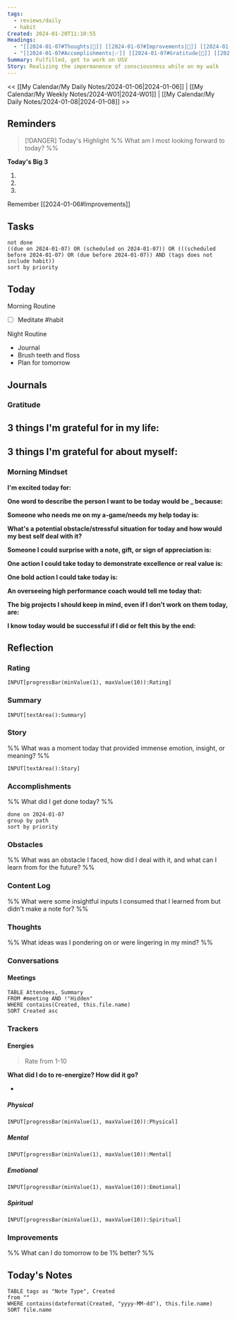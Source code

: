 ```yaml
---
tags:
  - reviews/daily
  - habit
Created: 2024-01-20T11:10:55
Headings:
  - "[[2024-01-07#Thoughts|💭]] [[2024-01-07#Improvements|💪]] [[2024-01-07#Obstacles|🚧]]"
  - "[[2024-01-07#Accomplishments|✅]] [[2024-01-07#Gratitude|🙏]] [[2024-01-07#Content Log|📚]]"
Summary: Fulfilled, got to work on USV
Story: Realizing the impermanence of consciousness while on my walk
---
```


<< [[My Calendar/My Daily Notes/2024-01-06|2024-01-06]] | [[My Calendar/My Weekly Notes/2024-W01|2024-W01]] | [[My Calendar/My Daily Notes/2024-01-08|2024-01-08]] >>

## Reminders

> [!DANGER] Today's Highlight
> %% What am I most looking forward to today? %%

**Today's Big 3**

1. 
2. 
3. 

Remember [[2024-01-06#Improvements]]

## Tasks

```tasks
not done
((due on 2024-01-07) OR (scheduled on 2024-01-07)) OR (((scheduled before 2024-01-07) OR (due before 2024-01-07)) AND (tags does not include habit))
sort by priority
```

## Today

Morning Routine

- [ ] Meditate #habit

Night Routine

- Journal
- Brush teeth and floss
- Plan for tomorrow

## Journals

### Gratitude

**3 things I'm grateful for in my life:**
- 

**3 things I'm grateful for about myself:**
- 

### Morning Mindset

**I'm excited today for:**

**One word to describe the person I want to be today would be \_ because:**

**Someone who needs me on my a-game/needs my help today is:**

**What's a potential obstacle/stressful situation for today and how would my best self deal with it?**

**Someone I could surprise with a note, gift, or sign of appreciation is:**

**One action I could take today to demonstrate excellence or real value is:**

**One bold action I could take today is:**

**An overseeing high performance coach would tell me today that:**

**The big projects I should keep in mind, even if I don't work on them today, are:**

**I know today would be successful if I did or felt this by the end:**

## Reflection

### Rating

```meta-bind
INPUT[progressBar(minValue(1), maxValue(10)):Rating]
```

### Summary

```meta-bind
INPUT[textArea():Summary]
```

### Story

%% What was a moment today that provided immense emotion, insight, or meaning? %%

```meta-bind
INPUT[textArea():Story]
```

### Accomplishments

%% What did I get done today? %%

```tasks
done on 2024-01-07
group by path
sort by priority
```

### Obstacles

%% What was an obstacle I faced, how did I deal with it, and what can I learn from for the future? %%

### Content Log

%% What were some insightful inputs I consumed that I learned from but didn't make a note for? %%

### Thoughts

%% What ideas was I pondering on or were lingering in my mind? %%

### Conversations

#### Meetings

```dataview
TABLE Attendees, Summary
FROM #meeting AND !"Hidden"
WHERE contains(Created, this.file.name)
SORT Created asc
```

### Trackers

#### Energies

> Rate from 1-10

**What did I do to re-energize? How did it go?**

- 

##### Physical

```meta-bind
INPUT[progressBar(minValue(1), maxValue(10)):Physical]
```

##### Mental

```meta-bind
INPUT[progressBar(minValue(1), maxValue(10)):Mental]
```

##### Emotional

```meta-bind
INPUT[progressBar(minValue(1), maxValue(10)):Emotional]
```

##### Spiritual

```meta-bind
INPUT[progressBar(minValue(1), maxValue(10)):Spiritual]
```

### Improvements
%% What can I do tomorrow to be 1% better? %%

## Today's Notes

```dataview
TABLE tags as "Note Type", Created
from ""
WHERE contains(dateformat(Created, "yyyy-MM-dd"), this.file.name)
SORT file.name
```

